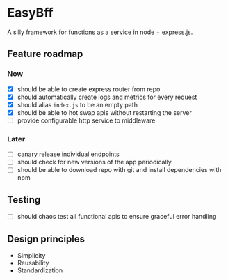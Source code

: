# EasyBff

A silly framework for functions as a service in node + express.js.

## Feature roadmap

### Now

- [x] should be able to create express router from repo
- [x] should automatically create logs and metrics for every request
- [x] should alias `index.js` to be an empty path
- [x] should be able to hot swap apis without restarting the server
- [ ] provide configurable http service to middleware

### Later

- [ ] canary release individual endpoints
- [ ] should check for new versions of the app periodically
- [ ] should be able to download repo with git and install dependencies with npm

## Testing

- [ ] should chaos test all functional apis to ensure graceful error handling

## Design principles

- Simplicity
- Reusability
- Standardization